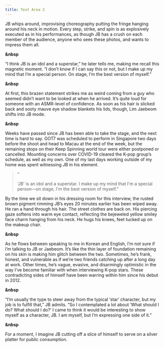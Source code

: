 ```yaml
---
title: Text Area 2
---
```

JB whips around, improvising choreography putting the fringe hanging around his neck in motion. Every step, strike, and spin is as explosively executed as in his performances, as though JB has a crush on each member of the audience, anyone who sees these photos, and wants to impress them all.

**&nbsp**

“I think JB is an idol and a superstar,” he later tells me, making me recall this magnetic moment. “I don’t know if I can say this or not, but I make up my mind that I’m a special person. On stage, I’m the best version of myself.”

**&nbsp**

At first, this brazen statement strikes me as weird coming from a guy who seemed didn’t want to be looked at when he arrived. It’s quite loud for someone with an ASMR-level of confidence. As soon as his hair is slicked back and sooty mauve eye shadow blankets his lids, though, Lim Jaebeom shifts into JB mode.

**&nbsp**

Weeks have passed since JB has been able to take the stage, and the next time is hard to say. GOT7 was scheduled to perform in Singapore two days before the shoot and head to Macau at the end of the week, but the remaining stops on their Keep Spinning world tour were either postponed or cancelled. Mounting concerns over COVID-19 cleared the K-pop group’s schedule, as well as my own. One of my last days working outside of my home was spent witnessing JB in his element.

> “
>
> 'JB' is an idol and a superstar. I make up my mind that I'm a special person—on stage, I'm the best version of myself.”

By the time we sit down in his dressing room for this interview, the rusted brown pigment rimming JB’s eyes 20 minutes earlier has been wiped away. He ran a hand through his hair. The street clothes are back on. His piercing gaze softens into warm eye contact, reflecting the bejeweled yellow smiley face charm hanging from his neck. He hugs his knees, feet tucked up on the makeup chair.

**&nbsp**

As he flows between speaking to me in Korean and English, I’m not sure if I’m talking to JB or Jaebeom. It’s like the thin layer of foundation remaining on his skin is making him glitch between the two. Sometimes, he’s frank, honest, and vulnerable as if we’re two friends catching up after a long day at work. Other times, he’s vague, evasive, and disarmingly optimistic in the way I’ve become familiar with when interviewing K-pop stars. These contradicting sides of himself have been warring within him since his debut in 2012.

**&nbsp**

“I’m usually the type to steer away from the typical ‘star’ character, but my job is to fulfill that,” JB admits. “So I contemplated a lot about ‘What should I do? What should I do?’ I came to think it would be interesting to show myself as a character, JB. I am myself, but I’m expressing one side of it.”

**&nbsp**

For a moment, I imagine JB cutting off a slice of himself to serve on a silver platter for public consumption.